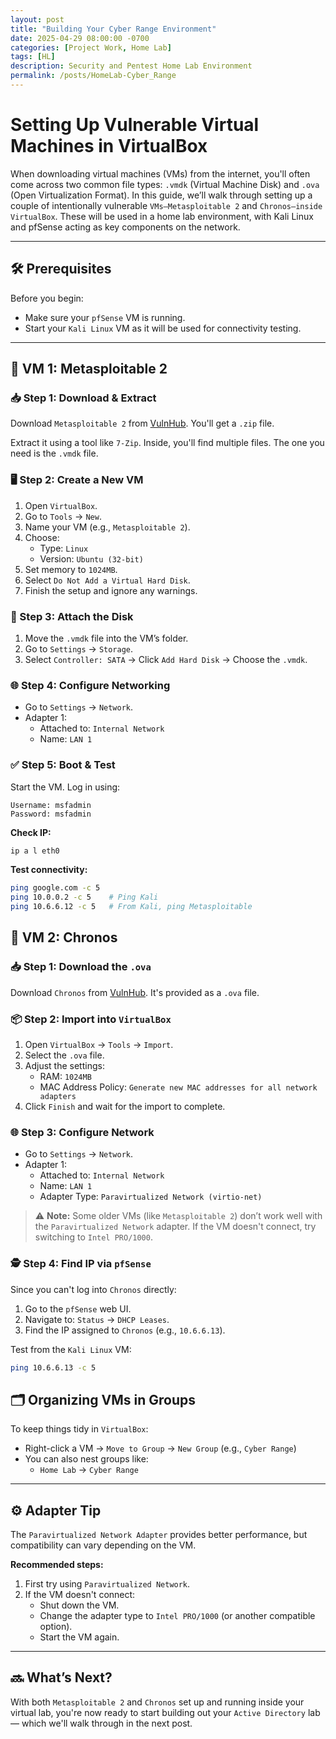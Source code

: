 ```yaml
---
layout: post
title: "Building Your Cyber Range Environment"
date: 2025-04-29 08:00:00 -0700
categories: [Project Work, Home Lab]
tags: [HL]
description: Security and Pentest Home Lab Environment
permalink: /posts/HomeLab-Cyber_Range
---
```


# Setting Up Vulnerable Virtual Machines in VirtualBox

When downloading virtual machines (VMs) from the internet, you'll often come across two common file types: `.vmdk` (Virtual Machine Disk) and `.ova` (Open Virtualization Format). In this guide, we’ll walk through setting up a couple of intentionally vulnerable `VMs—Metasploitable 2` and `Chronos—inside VirtualBox`. These will be used in a home lab environment, with Kali Linux and pfSense acting as key components on the network.

---

## 🛠️ Prerequisites

Before you begin:
- Make sure your `pfSense` VM is running.
- Start your `Kali Linux` VM as it will be used for connectivity testing.

---

## 🧪 VM 1: Metasploitable 2

### 📥 Step 1: Download & Extract

Download `Metasploitable 2` from [VulnHub](https://www.vulnhub.com/entry/metasploitable-2,29/). You'll get a `.zip` file.

Extract it using a tool like `7-Zip`. Inside, you'll find multiple files. The one you need is the `.vmdk` file.

### 🖥️ Step 2: Create a New VM

1. Open `VirtualBox`.
2. Go to `Tools` → `New`.
3. Name your VM (e.g., `Metasploitable 2`).
4. Choose:
   - Type: `Linux`
   - Version: `Ubuntu (32-bit)`
5. Set memory to `1024MB`.
6. Select `Do Not Add a Virtual Hard Disk`.
7. Finish the setup and ignore any warnings.

### 💾 Step 3: Attach the Disk

1. Move the `.vmdk` file into the VM’s folder.
2. Go to `Settings` → `Storage`.
3. Select `Controller: SATA` → Click `Add Hard Disk` → Choose the `.vmdk`.

### 🌐 Step 4: Configure Networking

- Go to `Settings` → `Network`.
- Adapter 1:
  - Attached to: `Internal Network`
  - Name: `LAN 1`

### ✅ Step 5: Boot & Test

Start the VM. Log in using:

```text
Username: msfadmin
Password: msfadmin
```

**Check IP:**

```bash
ip a l eth0
```

**Test connectivity:**

```bash
ping google.com -c 5
ping 10.0.0.2 -c 5    # Ping Kali
ping 10.6.6.12 -c 5   # From Kali, ping Metasploitable
```
## 🧪 VM 2: Chronos

### 📥 Step 1: Download the `.ova`

Download `Chronos` from [VulnHub](https://www.vulnhub.com/entry/chronos-1,368/). It's provided as a `.ova` file.

### 📦 Step 2: Import into `VirtualBox`

1. Open `VirtualBox` → `Tools` → `Import`.
2. Select the `.ova` file.
3. Adjust the settings:
   - RAM: `1024MB`
   - MAC Address Policy: `Generate new MAC addresses for all network adapters`
4. Click `Finish` and wait for the import to complete.

### 🌐 Step 3: Configure Network

- Go to `Settings` → `Network`.
- Adapter 1:
  - Attached to: `Internal Network`
  - Name: `LAN 1`
  - Adapter Type: `Paravirtualized Network (virtio-net)`

> ⚠️ **Note:** Some older VMs (like `Metasploitable 2`) don’t work well with the `Paravirtualized Network` adapter. If the VM doesn't connect, try switching to `Intel PRO/1000`.

### 🕵️ Step 4: Find IP via `pfSense`

Since you can't log into `Chronos` directly:

1. Go to the `pfSense` web UI.
2. Navigate to: `Status` → `DHCP Leases`.
3. Find the IP assigned to `Chronos` (e.g., `10.6.6.13`).

Test from the `Kali Linux` VM:

```bash
ping 10.6.6.13 -c 5
```

## 🗂️ Organizing VMs in Groups

To keep things tidy in `VirtualBox`:

- Right-click a VM → `Move to Group` → `New Group` (e.g., `Cyber Range`)
- You can also nest groups like:
  - `Home Lab` → `Cyber Range`

---

## ⚙️ Adapter Tip

The `Paravirtualized Network Adapter` provides better performance, but compatibility can vary depending on the VM.

**Recommended steps:**

1. First try using `Paravirtualized Network`.
2. If the VM doesn't connect:
   - Shut down the VM.
   - Change the adapter type to `Intel PRO/1000` (or another compatible option).
   - Start the VM again.

---

## 🔜 What’s Next?

With both `Metasploitable 2` and `Chronos` set up and running inside your virtual lab, you're now ready to start building out your `Active Directory` lab — which we'll walk through in the next post.

